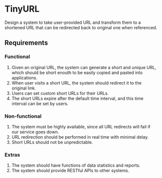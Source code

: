 # TinyURL
Design a system to take user-provided URL and transform them to a shortened URL that can be redirected back to original one when referenced.

## Requirements
### Functional
1. Given an original URL, the system can generate a short and unique URL, which should be short enouth to be easily copied and pasted into applications.
2. When user visits a short URL, the system should redirect it to the original link.
3. Users can set custom short URLs for their URLs.
4. The short URLs expire after the default time interval, and this time interval can be set by users.

### Non-functional
1. The system must be highly available, since all URL redirects will fail if our service goes down.
2. URL redirection should be performed in real time with minimal delay.
3. Short URLs should not be unpredictable.

### Extras
1. The system should have functions of data statistics and reports.
2. The system should provide RESTful APIs to other systems.

